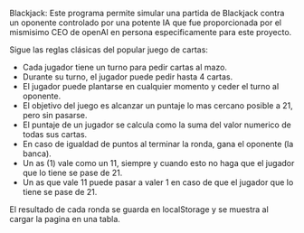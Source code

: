 Blackjack:
Este programa permite simular una partida de Blackjack contra un oponente controlado por una potente IA que fue proporcionada por el mismisimo CEO de openAI en persona especificamente para este proyecto.

Sigue las reglas clásicas del popular juego de cartas:
- Cada jugador tiene un turno para pedir cartas al mazo.
- Durante su turno, el jugador puede pedir hasta 4 cartas.
- El jugador puede plantarse en cualquier momento y ceder el turno al oponente.
- El objetivo del juego es alcanzar un puntaje lo mas cercano posible a 21, pero sin pasarse.
- El puntaje de un jugador se calcula como la suma del valor numerico de todas sus cartas.
- En caso de igualdad de puntos al terminar la ronda, gana el oponente (la banca).
- Un as (1) vale como un 11, siempre y cuando esto no haga que el jugador que lo tiene se pase de 21.
- Un as que vale 11 puede pasar a valer 1 en caso de que el jugador que lo tiene se pase de 21.

El resultado de cada ronda se guarda en localStorage y se muestra al cargar la pagina en una tabla.
